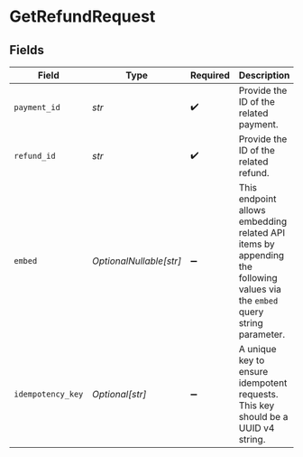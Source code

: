 # GetRefundRequest


## Fields

| Field                                                                                                                      | Type                                                                                                                       | Required                                                                                                                   | Description                                                                                                                | Example                                                                                                                    |
| -------------------------------------------------------------------------------------------------------------------------- | -------------------------------------------------------------------------------------------------------------------------- | -------------------------------------------------------------------------------------------------------------------------- | -------------------------------------------------------------------------------------------------------------------------- | -------------------------------------------------------------------------------------------------------------------------- |
| `payment_id`                                                                                                               | *str*                                                                                                                      | :heavy_check_mark:                                                                                                         | Provide the ID of the related payment.                                                                                     | tr_5B8cwPMGnU                                                                                                              |
| `refund_id`                                                                                                                | *str*                                                                                                                      | :heavy_check_mark:                                                                                                         | Provide the ID of the related refund.                                                                                      | re_5B8cwPMGnU                                                                                                              |
| `embed`                                                                                                                    | *OptionalNullable[str]*                                                                                                    | :heavy_minus_sign:                                                                                                         | This endpoint allows embedding related API items by appending the following values via the `embed` query string<br/>parameter. |                                                                                                                            |
| `idempotency_key`                                                                                                          | *Optional[str]*                                                                                                            | :heavy_minus_sign:                                                                                                         | A unique key to ensure idempotent requests. This key should be a UUID v4 string.                                           | 123e4567-e89b-12d3-a456-426                                                                                                |